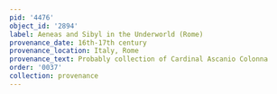 ```yaml
---
pid: '4476'
object_id: '2894'
label: Aeneas and Sibyl in the Underworld (Rome)
provenance_date: 16th-17th century
provenance_location: Italy, Rome
provenance_text: Probably collection of Cardinal Ascanio Colonna
order: '0037'
collection: provenance
---
```

